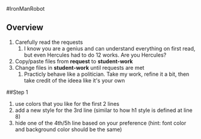 #IronManRobot

## Overview
1. Carefully read the requests 
    1. I know you are a genius and can understand everything on first read, but even Hercules had to do 12 works. Are you Hercules?
1. Copy/paste files from **request** to **student-work**
1. Change files in **student-work** until requests are met
    1. Practicly behave like a politician. Take my work, refine it a bit, then take credit of the ideea like it's your own


##Step 1 

1. use colors that you like for the first 2 lines
1. add a new style for the 3rd line (similar to how h1 style is defined at line 8)
1. hide one of the 4th/5h line based on your preference (hint: font color and background color should be the same)